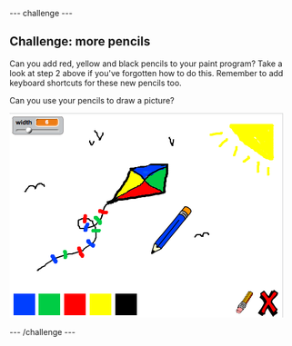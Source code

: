\--- challenge \---

## Challenge: more pencils

Can you add red, yellow and black pencils to your paint program? Take a look at step 2 above if you've forgotten how to do this. Remember to add keyboard shortcuts for these new pencils too.

Can you use your pencils to draw a picture?

![screenshot](images/paint-final.png)

\--- /challenge \---